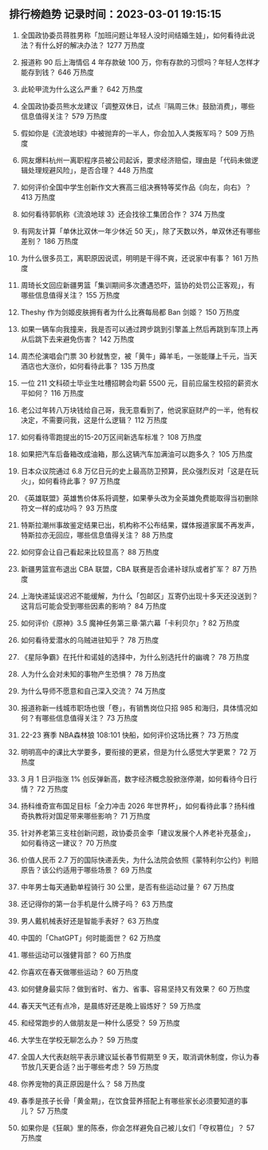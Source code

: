 
## 排行榜趋势 记录时间：2023-03-01 19:15:15
  
  1. 全国政协委员蒋胜男称「加班问题让年轻人没时间结婚生娃」，如何看待此说法？有什么好的解决办法？ 1277 万热度
    
  2. 报道称 90 后上海情侣 4 年存款破 100 万，你有存款的习惯吗？年轻人怎样才能存到钱？ 646 万热度
    
  3. 此轮甲流为什么这么严重？ 642 万热度
    
  4. 全国政协委员熊水龙建议「调整双休日，试点『隔周三休』鼓励消费」，哪些信息值得关注？ 579 万热度
    
  5. 假如你是《流浪地球》中被抛弃的一半人，你会加入人类叛军吗？ 509 万热度
    
  6. 网友爆料杭州一离职程序员被公司起诉，要求经济赔偿，理由是「代码未做逻辑处理规避风险」，是否合理？ 448 万热度
    
  7. 如何评价全国中学生创新作文大赛高三组决赛特等奖作品《向左，向右》？ 413 万热度
    
  8. 如何看待郭帆称《流浪地球 3》还会找徐工集团合作？ 374 万热度
    
  9. 有网友计算「单休比双休一年少休近 50 天」，除了天数以外，单双休还有哪些差别？ 186 万热度
    
  10. 为什么很多员工，离职原因说谎，明明是干得不爽，还说家中有事？ 161 万热度
    
  11. 周琦长文回应新疆男篮「集训期间多次遭遇恐吓，篮协的处罚公正客观」，有哪些信息值得关注？ 155 万热度
    
  12. Theshy 作为剑姬皮肤拥有者为什么比赛每局都 Ban 剑姬？ 150 万热度
    
  13. 如果一辆车向我撞来，我是否可以通过跨步跳到引擎盖上然后再跳到车顶上再从后跳下去来避免伤害？ 142 万热度
    
  14. 周杰伦演唱会门票 30 秒就售空，被「黄牛」薅羊毛，一张能赚上千元，当天酒店也大涨价，如何看待此事？ 135 万热度
    
  15. 一位 211 文科硕士毕业生吐槽招聘会均薪 5500 元，目前应届生校招的薪资水平如何？ 116 万热度
    
  16. 老公过年转八万块钱给自己哥，我无意看到了，他说家庭财产的一半，他有权决定，不需要问我，这是什么逻辑？ 112 万热度
    
  17. 如何看待零跑提出的15-20万区间新选车标准？ 108 万热度
    
  18. 如果把汽车后备箱改成油箱，那么这辆汽车加满油可以跑多久？ 105 万热度
    
  19. 日本众议院通过 6.8 万亿日元的史上最高防卫预算，民众强烈反对「这是在玩火」，如何看待此事？ 97 万热度
    
  20. 《英雄联盟》英雄售价体系将调整，如果拳头改为全英雄免费能取得当初删除符文一样的成功吗？ 93 万热度
    
  21. 特斯拉潮州事故鉴定结果已出，机构称不公布结果，媒体报道家属不再发声，特斯拉亦无回应，哪些信息值得关注？ 88 万热度
    
  22. 如何穿会让自己看起来比较显高？ 88 万热度
    
  23. 新疆男篮宣布退出 CBA 联盟，CBA 联赛是否会递补球队或者扩军？ 87 万热度
    
  24. 上海快递延误迟迟不能缓解，为什么「包邮区」互寄仍出现十多天还没送到？这背后可能会受到哪些因素的影响？ 84 万热度
    
  25. 如何评价《原神》3.5 魔神任务第三章·第六幕「卡利贝尔」? 82 万热度
    
  26. 如何看待爱潜水的乌贼进驻知乎？ 78 万热度
    
  27. 《星际争霸》在托什和诺娃的选择中，为什么别选托什的幽魂？ 78 万热度
    
  28. 人为什么会对未知的事物产生恐惧？ 78 万热度
    
  29. 为什么导师不愿意和自己深入交流？ 74 万热度
    
  30. 报道称新一线城市职场也很「卷」，有销售岗位只招 985 和海归，具体情况如何？有哪些信息值得关注？ 73 万热度
    
  31. 22-23 赛季 NBA森林狼 108:101 快船，如何评价这场比赛？ 73 万热度
    
  32. 明明高中的课比大学要多，要衔接的更紧，但是为什么感觉大学更累？ 72 万热度
    
  33. 3 月 1 日沪指涨 1% 创反弹新高，数字经济概念股掀涨停潮，如何看待今日行情？ 72 万热度
    
  34. 扬科维奇宣布国足目标「全力冲击 2026 年世界杯」，如何看待此事？扬科维奇执教将对国足带来哪些影响？ 71 万热度
    
  35. 针对养老第三支柱创新问题，政协委员金李「建议发展个人养老补充基金」，如何看待这一建议？ 70 万热度
    
  36. 价值人民币 2.7 万的国际快递丢失，为什么法院会依照《蒙特利尔公约》判赔原告？该公约适用于哪些场景？ 69 万热度
    
  37. 中年男士每天通勤单程骑行 30 公里，是否有些运动过量？ 67 万热度
    
  38. 还记得你的第一台手机是什么牌子吗？ 63 万热度
    
  39. 男人戴机械表好还是智能手表好？ 63 万热度
    
  40. 中国的「ChatGPT」何时能面世？ 62 万热度
    
  41. 哪些运动可以强健背部？ 60 万热度
    
  42. 你喜欢在春天做哪些运动？ 60 万热度
    
  43. 如何健身最实际？做到省时、省力、省事、容易坚持又有效果？ 60 万热度
    
  44. 春天天气还有点冷，是晨练好还是晚上锻炼好？ 59 万热度
    
  45. 和经常跑步的人做朋友是一种什么感受？ 59 万热度
    
  46. 大学生在学校无聊怎么办？ 59 万热度
    
  47. 全国人大代表赵皖平表示建议延长春节假期至 9 天，取消调休制度，你认为春节放几天更合适？出于哪些考虑？ 59 万热度
    
  48. 你养宠物的真正原因是什么？ 58 万热度
    
  49. 春季是孩子长骨「黄金期」，在饮食营养搭配上有哪些家长必须要知道的事儿？ 57 万热度
    
  50. 如果你是《狂飙》里的陈泰，你会怎样避免自己被儿女们「夺权篡位」？ 57 万热度
    